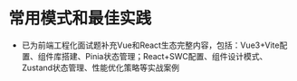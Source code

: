 # 常用模式和最佳实践

- 已为前端工程化面试题补充Vue和React生态完整内容，包括：Vue3+Vite配置、组件库搭建、Pinia状态管理；React+SWC配置、组件设计模式、Zustand状态管理、性能优化策略等实战案例
